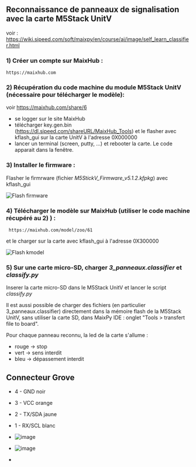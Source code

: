 ## Reconnaissance de panneaux de signalisation avec la carte M5Stack UnitV

voir :     https://wiki.sipeed.com/soft/maixpy/en/course/ai/image/self_learn_classifier.html

### 1) Créer un compte sur MaixHub : 
    
    https://maixhub.com

### 2) Récupération du code machine du module M5Stack UnitV (nécessaire pour télécharger le modèle):
   
   voir https://maixhub.com/share/6
   - se logger sur le site MaixHub
   - télécharger key.gen.bin (https://dl.sipeed.com/shareURL/MaixHub_Tools) et le flasher avec 
     kflash_gui sur la carte UnitV à l'adresse 0X000000
   - lancer un terminal (screen, putty, …) et rebooter la carte. Le code apparait dans la fenêtre.

### 3) Installer le firmware : 

Flasher le firmrware (fichier _M5StickV_Firmware_v5.1.2.kfpkg_) avec kflash_gui

![Flash firmware](https://github.com/user-attachments/assets/22ee4d43-eabd-41df-bd9a-1d606ebbcc3e)

### 4) Télécharger le modèle sur MaixHub (utiliser le code machine récupéré au 2) ) :
     
     https://maixhub.com/model/zoo/61
   
et le charger sur la carte avec kflash_gui à l'adresse 0X300000

![Flash kmodel](https://github.com/user-attachments/assets/df5b09c9-7f6f-418e-9d61-fabbc00d21bd)

### 5) Sur une carte micro-SD, charger _3_panneaux.classifier_ et _classify.py_
   
Inserer la carte micro-SD dans le M5Stack UnitV et lancer le script _classify.py_ 

Il est aussi possible de charger des fichiers (en particulier 3_panneaux.classifier) directement dans la mémoire flash de la M5Stack UnitV, sans utiliser la carte SD, dans MaixPy IDE : onglet "Tools > transfert file to board".

Pour chaque panneau reconnu, la led de la carte s'allume :
   - rouge -> stop
   - vert -> sens interdit
   - bleu -> dépassement interdit
      

## Connecteur Grove 

* 4 - GND noir
* 3 - VCC orange
* 2 - TX/SDA jaune
* 1 - RX/SCL blanc

* ![image](https://github.com/user-attachments/assets/2ac6458e-cd73-4ef4-918b-d3d32a30b153)
* ![image](https://github.com/user-attachments/assets/c72b4672-5137-4473-9a05-a35cb2121fff)
* 

